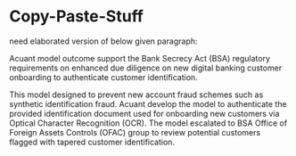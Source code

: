 # Copy-Paste-Stuff

need elaborated version of below given paragraph:

Acuant model outcome support the Bank Secrecy Act (BSA) regulatory requirements on enhanced due diligence on new digital banking customer onboarding to authenticate customer identification.  

This model designed to prevent new account fraud schemes such as synthetic identification fraud. Acuant develop the model to authenticate the provided identification document used for onboarding new customers via Optical Character Recognition (OCR).  The model escalated to BSA Office of Foreign Assets Controls (OFAC) group to review potential customers flagged with tapered customer identification.
